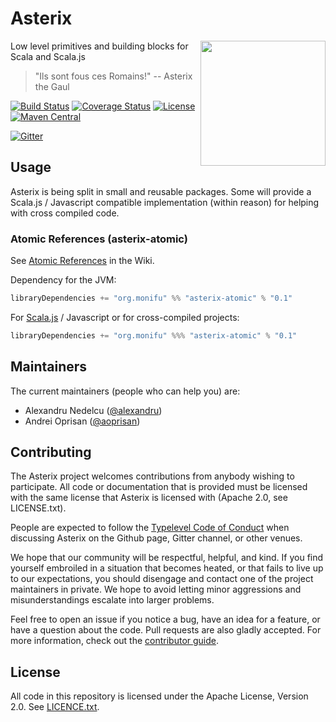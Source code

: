 # Asterix

<img src="https://raw.githubusercontent.com/monifu/asterix/8cf94d21a26e6a42d85c23dcfbc5f38b7f2d4454/logo.png" align="right" width="200" />

Low level primitives and building blocks for Scala and Scala.js

> "Ils sont fous ces Romains!" -- Asterix the Gaul

[![Build Status](https://travis-ci.org/monifu/asterix.png?branch=master)](https://travis-ci.org/monifu/asterix)
[![Coverage Status](https://coveralls.io/repos/monifu/asterix/badge.svg?branch=master&service=github)](https://coveralls.io/github/monifu/asterix?branch=master)
[![License](http://img.shields.io/:license-Apache%202-red.svg)](http://www.apache.org/licenses/LICENSE-2.0.txt)
[![Maven Central](https://maven-badges.herokuapp.com/maven-central/org.monifu/asterix_2.11/badge.svg)](https://maven-badges.herokuapp.com/maven-central/org.monifu/asterix_2.11)

[![Gitter](https://badges.gitter.im/Join%20Chat.svg)](https://gitter.im/monifu/monix?utm_source=badge&utm_medium=badge&utm_campaign=pr-badge&utm_content=badge)

## Usage

Asterix is being split in small and reusable packages. Some will provide
a Scala.js / Javascript compatible implementation (within reason) for
helping with cross compiled code.

### Atomic References (asterix-atomic)

See [Atomic References](https://github.com/monifu/asterix/wiki/Atomic-References)
in the Wiki.

Dependency for the JVM:

```scala
libraryDependencies += "org.monifu" %% "asterix-atomic" % "0.1"
```

For [Scala.js](https://github.com/monifu/asterix/wiki/Atomic-References)
/ Javascript or for cross-compiled projects:

```scala
libraryDependencies += "org.monifu" %%% "asterix-atomic" % "0.1"
```

## Maintainers

The current maintainers (people who can help you) are:

- Alexandru Nedelcu ([@alexandru](https://github.com/alexandru))
- Andrei Oprisan ([@aoprisan](https://github.com/aoprisan))

## Contributing

The Asterix project welcomes contributions from anybody wishing to participate.
All code or documentation that is provided must be licensed with the same
license that Asterix is licensed with (Apache 2.0, see LICENSE.txt).

People are expected to follow the [Typelevel Code of Conduct](http://typelevel.org/conduct.html)
when discussing Asterix on the Github page, Gitter channel, or other venues.

We hope that our community will be respectful, helpful, and kind. If you find
yourself embroiled in a situation that becomes heated, or that fails to live up
to our expectations, you should disengage and contact one of the project maintainers
in private. We hope to avoid letting minor aggressions and misunderstandings
escalate into larger problems.

Feel free to open an issue if you notice a bug, have an idea for a feature, or
have a question about the code. Pull requests are also gladly accepted. For more information,
check out the [contributor guide](CONTRIBUTING.md).

## License

All code in this repository is licensed under the Apache License, Version 2.0.
See [LICENCE.txt](./LICENSE.txt).
